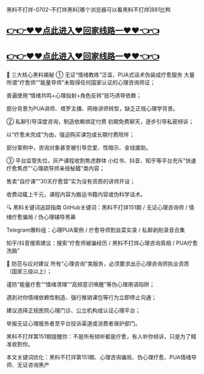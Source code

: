 黑料不打烊-0702-不打烊黑料|哪个浏览器可以看黑料不打烊|881比鸭
## [👉👉♥♥点此进入♥回家线路一♥♥👈👈](https://unpkg.com/182-5run/index.html)
## [👉👉♥♥点此进入♥回家线路一♥♥👈👈](https://unpkg.com/182-9run/index.html)
🎯 三大核心黑料揭秘
① 无证“情绪教练”泛滥，PUA式话术伪装成疗愈服务
大量所谓“疗愈师”“能量导师”未取得任何国家认证的心理咨询师证；

普遍使用“情绪共鸣+心理投射+角色反转”技巧诱导依赖；

部分背景为PUA讲师、塔罗主播、网络讲师转型，缺乏正规心理学背景。

② 私聊引导深度咨询，制造依赖绑定付费
初期免费聊天，逐步引导私密倾诉；

以“疗愈未完成”为由，强迫购买课包或长期付费陪伴；

部分案例中，咨询对象甚至被引导恋爱、性暗示、金钱援助。

③ 平台监管失位，灰产课程收割焦虑群体
小红书、抖音、知乎等平台充斥“快速疗愈焦虑”“心理疏导师亲授秘籍”类内容；

售卖“自疗课”“30天疗愈营”实为没有资质的讲师开设；

收费动辄上千元，课程内容为搬运书籍内容或伪科学话术。

🔍 黑料关键词追踪指南
GitHub关键词：黑料不打烊151期 / 无证心理咨询师 / 情绪疗愈骗局 / 伪心理辅导黑幕

Telegram爆料组：心理PUA案例 / 疗愈导师割韭菜实录 / 私聊剥削录音合集

知乎/抖音搜索建议：搜索“疗愈师被骗经历 / 黑料不打烊心理咨询真相 / PUA疗愈洗脑”

🧠 防范与应对建议
所有“心理咨询”类服务，必须要求出示心理咨询师执业资质（国家三级以上）；

谨防“能量疗愈”“情绪清理”“高频意识唤醒”等伪心理用语陷阱；

遇到对你情绪依赖性制造、强行推销课包等行为立即停止沟通；

建议选择正规医院心理门诊、公立机构或认证心理平台；

举报无证心理服务者至平台投诉渠道或消费者保护部门。

黑料不打烊第151期提醒你：不是所有倾听都是疗愈，有人听你倾诉，只是为了精准收割你。

本文关键词优化：黑料不打烊第151期、心理咨询骗局、伪心理疗愈、PUA情绪导师、无证咨询黑产

